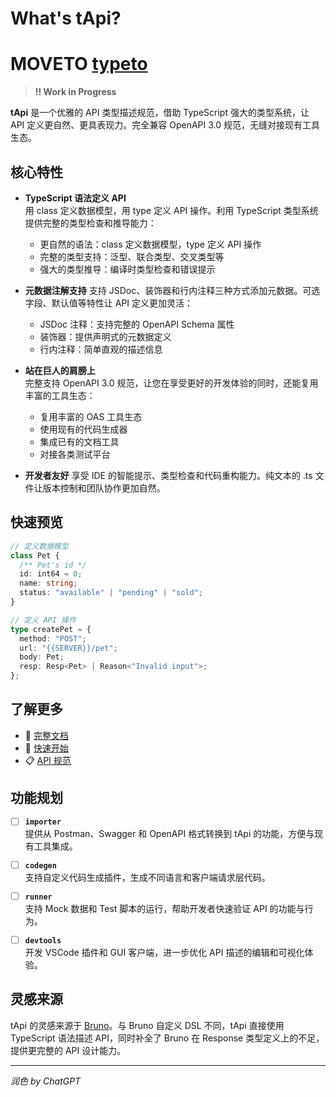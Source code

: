 # What's tApi?

# MOVETO [typeto](https://github.com/charlzyx/typeto)

> **!! Work in Progress**

**tApi** 是一个优雅的 API 类型描述规范，借助 TypeScript 强大的类型系统，让 API 定义更自然、更具表现力。完全兼容 OpenAPI 3.0 规范，无缝对接现有工具生态。

## 核心特性

- **TypeScript 语法定义 API**  
  用 class 定义数据模型，用 type 定义 API 操作。利用 TypeScript 类型系统提供完整的类型检查和推导能力：

  - 更自然的语法：class 定义数据模型，type 定义 API 操作
  - 完整的类型支持：泛型、联合类型、交叉类型等
  - 强大的类型推导：编译时类型检查和错误提示

- **元数据注解支持**
  支持 JSDoc、装饰器和行内注释三种方式添加元数据。可选字段、默认值等特性让 API 定义更加灵活：

  - JSDoc 注释：支持完整的 OpenAPI Schema 属性
  - 装饰器：提供声明式的元数据定义
  - 行内注释：简单直观的描述信息

- **站在巨人的肩膀上**  
  完整支持 OpenAPI 3.0 规范，让您在享受更好的开发体验的同时，还能复用丰富的工具生态：

  - 复用丰富的 OAS 工具生态
  - 使用现有的代码生成器
  - 集成已有的文档工具
  - 对接各类测试平台

- **开发者友好**
  享受 IDE 的智能提示、类型检查和代码重构能力。纯文本的 .ts 文件让版本控制和团队协作更加自然。

## 快速预览

```typescript
// 定义数据模型
class Pet {
  /** Pet's id */
  id: int64 = 0;
  name: string;
  status: "available" | "pending" | "sold";
}

// 定义 API 操作
type createPet = {
  method: "POST";
  url: "{{SERVER}}/pet";
  body: Pet;
  resp: Resp<Pet> | Reason<"Invalid input">;
};
```

## 了解更多

- 📖 [完整文档](https://tapiapp.pages.dev)
- 🚀 [快速开始](https://tapiapp.pages.dev/guide/getting-started)
- 📋 [API 规范](https://tapiapp.pages.dev/rfc)

## 功能规划

- [ ] **`importer`**  
       提供从 Postman、Swagger 和 OpenAPI 格式转换到 tApi 的功能，方便与现有工具集成。

- [ ] **`codegen`**  
       支持自定义代码生成插件，生成不同语言和客户端请求层代码。

- [ ] **`runner`**  
       支持 Mock 数据和 Test 脚本的运行，帮助开发者快速验证 API 的功能与行为。

- [ ] **`devtools`**  
       开发 VSCode 插件和 GUI 客户端，进一步优化 API 描述的编辑和可视化体验。

## 灵感来源

tApi 的灵感来源于 [Bruno](https://docs.usebruno.com/introduction/what-is-bruno)。与 Bruno 自定义 DSL 不同，tApi 直接使用 TypeScript 语法描述 API，同时补全了 Bruno 在 Response 类型定义上的不足，提供更完整的 API 设计能力。

---

_润色 by ChatGPT_
